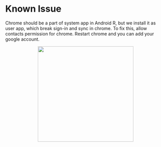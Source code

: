 # Known Issue

Chrome should be a part of system app in Android R, but we install it as user app, which break sign-in and sync in chrome.
To fix this, allow contacts permission for chrome. Restart chrome and you can add your google account.

<p align="center"><img src="images/chrome.png" height="300" width="300"/></p>

